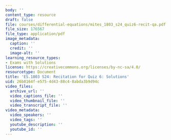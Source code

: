 ```yaml
---
body: ''
content_type: resource
draft: false
file: courses/differential-equations/mites_1803_s24_quiz6-recit-qa.pdf
file_size: 176567
file_type: application/pdf
image_metadata:
  caption: ''
  credit: ''
  image-alt: ''
learning_resource_types:
- Exams with Solutions
license: https://creativecommons.org/licenses/by-nc-sa/4.0/
resourcetype: Document
title: 'ES.1803 S24: Recitation for Quiz 6: Solutions'
uid: 26b8164f-e575-4d43-88c4-8abda3b9d94c
video_files:
  archive_url: ''
  video_captions_file: ''
  video_thumbnail_file: ''
  video_transcript_file: ''
video_metadata:
  video_speakers: ''
  video_tags: ''
  youtube_description: ''
  youtube_id: ''
---
```

